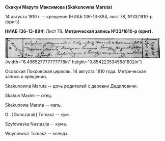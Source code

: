 **Скакун Марута Максимова (Skakunowna Maruta)**

14 августа 1810 г -- крещение (НИАБ 136-13-894, лист 78, №33/1810-р
(ориг)).

**НИАБ 136-13-894:** Лист 78. **Метрическая запись №33/1810-р (ориг).**

![](./media/f61f51a41bc514ef5daf391011074231daa5feae.png){width="6.496527777777778in"
height="0.8542235345581802in"}

Осовская Покровская церковь. 14 августа 1810 года. Метрическая запись о
крещении.

Skakunowna Maruta -- дочь родителей с деревни Дедиловичи.

Skakun Maxim -- отец.

Skakunowa Maruta -- мать.

G.. \[Gonczaruk\] Tomasz -- кум.

Szyłowaska Nastazija -- кума.

Woyniewicz Tomasz -- ксёндз.
